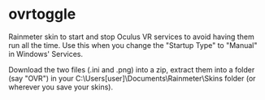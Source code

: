 # ovrtoggle
Rainmeter skin to start and stop Oculus VR services to avoid having them run all the time.  Use this when you change the "Startup Type" to "Manual" in Windows' Services.

Download the two files (.ini and .png) into a zip, extract them into a folder (say "OVR") in your C:\Users\[user]\Documents\Rainmeter\Skins folder (or wherever you save your skins).  

